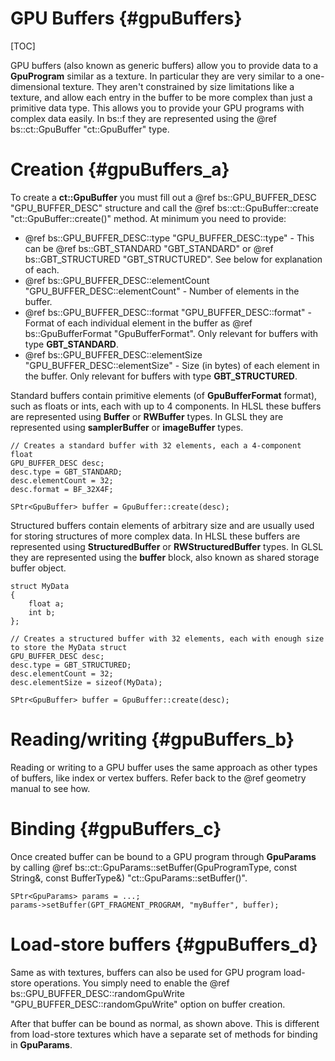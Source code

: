 GPU Buffers			{#gpuBuffers}
===============
[TOC]

GPU buffers (also known as generic buffers) allow you to provide data to a **GpuProgram** similar as a texture. In particular they are very similar to a one-dimensional texture. They aren't constrained by size limitations like a texture, and allow each entry in the buffer to be more complex than just a primitive data type. This allows you to provide your GPU programs with complex data easily. In bs::f they are represented using the @ref bs::ct::GpuBuffer "ct::GpuBuffer" type. 

# Creation {#gpuBuffers_a}
To create a **ct::GpuBuffer** you must fill out a @ref bs::GPU_BUFFER_DESC "GPU_BUFFER_DESC" structure and call the @ref bs::ct::GpuBuffer::create "ct::GpuBuffer::create()" method. At minimum you need to provide:
 - @ref bs::GPU_BUFFER_DESC::type "GPU_BUFFER_DESC::type" - This can be @ref bs::GBT_STANDARD "GBT_STANDARD" or @ref bs::GBT_STRUCTURED "GBT_STRUCTURED". See below for explanation of each.
 - @ref bs::GPU_BUFFER_DESC::elementCount "GPU_BUFFER_DESC::elementCount" - Number of elements in the buffer.
 - @ref bs::GPU_BUFFER_DESC::format "GPU_BUFFER_DESC::format" - Format of each individual element in the buffer as @ref bs::GpuBufferFormat "GpuBufferFormat". Only relevant for buffers with type **GBT_STANDARD**.
 - @ref bs::GPU_BUFFER_DESC::elementSize "GPU_BUFFER_DESC::elementSize" - Size (in bytes) of each element in the buffer. Only relevant for buffers with type **GBT_STRUCTURED**.
 
Standard buffers contain primitive elements (of **GpuBufferFormat** format), such as floats or ints, each with up to 4 components. In HLSL these buffers are represented using **Buffer** or **RWBuffer** types. In GLSL they are represented using **samplerBuffer** or **imageBuffer** types.
 
~~~~~~~~~~~~~{.cpp}
// Creates a standard buffer with 32 elements, each a 4-component float
GPU_BUFFER_DESC desc;
desc.type = GBT_STANDARD;
desc.elementCount = 32;
desc.format = BF_32X4F;

SPtr<GpuBuffer> buffer = GpuBuffer::create(desc);
~~~~~~~~~~~~~

Structured buffers contain elements of arbitrary size and are usually used for storing structures of more complex data. In HLSL these buffers are represented using **StructuredBuffer** or **RWStructuredBuffer** types. In GLSL they are represented using the **buffer** block, also known as shared storage buffer object.
 
~~~~~~~~~~~~~{.cpp}
struct MyData
{
	float a;
	int b;
};

// Creates a structured buffer with 32 elements, each with enough size to store the MyData struct
GPU_BUFFER_DESC desc;
desc.type = GBT_STRUCTURED;
desc.elementCount = 32;
desc.elementSize = sizeof(MyData);

SPtr<GpuBuffer> buffer = GpuBuffer::create(desc);
~~~~~~~~~~~~~ 

# Reading/writing {#gpuBuffers_b}
Reading or writing to a GPU buffer uses the same approach as other types of buffers, like index or vertex buffers. Refer back to the @ref geometry manual to see how.

# Binding {#gpuBuffers_c}
Once created buffer can be bound to a GPU program through **GpuParams** by calling @ref bs::ct::GpuParams::setBuffer(GpuProgramType, const String&, const BufferType&) "ct::GpuParams::setBuffer()".

~~~~~~~~~~~~~{.cpp}
SPtr<GpuParams> params = ...;
params->setBuffer(GPT_FRAGMENT_PROGRAM, "myBuffer", buffer);
~~~~~~~~~~~~~ 

# Load-store buffers {#gpuBuffers_d}
Same as with textures, buffers can also be used for GPU program load-store operations. You simply need to enable the @ref bs::GPU_BUFFER_DESC::randomGpuWrite "GPU_BUFFER_DESC::randomGpuWrite" option on buffer creation.

After that buffer can be bound as normal, as shown above. This is different from load-store textures which have a separate set of methods for binding in **GpuParams**.